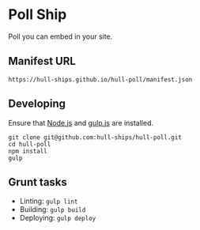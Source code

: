 Poll Ship
=========

Poll you can embed in your site.

## Manifest URL

```
https://hull-ships.github.io/hull-poll/manifest.json
```

## Developing

Ensure that [Node.js](http://nodejs.org) and [gulp.js](http://gulpjs.com) are installed.

```
git clone git@github.com:hull-ships/hull-poll.git
cd hull-poll
npm install
gulp
```

## Grunt tasks

- Linting: `gulp lint`
- Building: `gulp build`
- Deploying: `gulp deploy`
